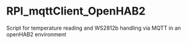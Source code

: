 # RPI_mqttClient_OpenHAB2
Script for temperature reading and WS2812b handling via MQTT in an openHAB2 environment
